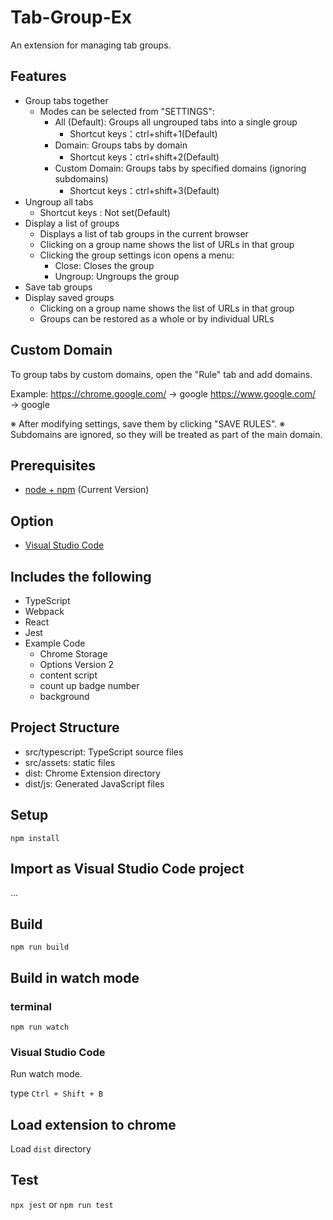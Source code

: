 # Tab-Group-Ex

An extension for managing tab groups.

## Features
* Group tabs together
   * Modes can be selected from "SETTINGS":
       * All (Default): Groups all ungrouped tabs into a single group
         * Shortcut keys：ctrl+shift+1(Default)
       * Domain: Groups tabs by domain
         * Shortcut keys：ctrl+shift+2(Default)
       * Custom Domain: Groups tabs by specified domains (ignoring subdomains)
         * Shortcut keys：ctrl+shift+3(Default)
* Ungroup all tabs
  * Shortcut keys : Not set(Default)
* Display a list of groups
   * Displays a list of tab groups in the current browser
   * Clicking on a group name shows the list of URLs in that group
   * Clicking the group settings icon opens a menu:
       * Close: Closes the group
       * Ungroup: Ungroups the group
* Save tab groups
* Display saved groups
   * Clicking on a group name shows the list of URLs in that group
   * Groups can be restored as a whole or by individual URLs


## Custom Domain
To group tabs by custom domains, open the "Rule" tab and add domains.

Example:
https://chrome.google.com/ → google
https://www.google.com/ → google

※ After modifying settings, save them by clicking "SAVE RULES".
※ Subdomains are ignored, so they will be treated as part of the main domain.


## Prerequisites

* [node + npm](https://nodejs.org/) (Current Version)

## Option

* [Visual Studio Code](https://code.visualstudio.com/)

## Includes the following

* TypeScript
* Webpack
* React
* Jest
* Example Code
    * Chrome Storage
    * Options Version 2
    * content script
    * count up badge number
    * background

## Project Structure

* src/typescript: TypeScript source files
* src/assets: static files
* dist: Chrome Extension directory
* dist/js: Generated JavaScript files

## Setup

```
npm install
```

## Import as Visual Studio Code project

...

## Build

```
npm run build
```

## Build in watch mode

### terminal

```
npm run watch
```

### Visual Studio Code

Run watch mode.

type `Ctrl + Shift + B`

## Load extension to chrome

Load `dist` directory

## Test
`npx jest` or `npm run test`
